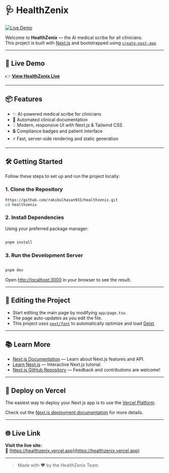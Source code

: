    # 🩺 HealthZenix

[![Live Demo](https://img.shields.io/badge/Live%20Demo-Visit%20Now-blue?style=for-the-badge&logo=vercel)](https://healthzenix.vercel.app)

Welcome to **HealthZenix** — the AI medical scribe for all clinicians.  
This project is built with [Next.js](https://nextjs.org) and bootstrapped using [`create-next-app`](https://nextjs.org/docs/app/api-reference/cli/create-next-app).

--- 

## 🚀 Live Demo

👉 **[View HealthZenix Live](https://healthzenix.vercel.app)**

---

## 📦 Features

- ✨ AI-powered medical scribe for clinicians
- 📝 Automated clinical documentation
- 💡 Modern, responsive UI with Next.js & Tailwind CSS
- 🔒 Compliance badges and patient interface
- ⚡ Fast, server-side rendering and static generation

---

## 🛠️ Getting Started
 
Follow these steps to set up and run the project locally:

### 1. Clone the Repository

```bash
https://github.com/rakibulhasan933/healthzenix.git
cd healthzenix
```

### 2. Install Dependencies

Using your preferred package manager:

```bash

pnpm install

```

### 3. Run the Development Server

```bash

pnpm dev

```

Open [http://localhost:3000](http://localhost:3000) in your browser to see the result.

---

## 📝 Editing the Project

- Start editing the main page by modifying `app/page.tsx`.
- The page auto-updates as you edit the file.
- This project uses [`next/font`](https://nextjs.org/docs/app/building-your-application/optimizing/fonts) to automatically optimize and load [Geist](https://vercel.com/font).

---

## 📚 Learn More

- [Next.js Documentation](https://nextjs.org/docs) — Learn about Next.js features and API.
- [Learn Next.js](https://nextjs.org/learn) — Interactive Next.js tutorial.
- [Next.js GitHub Repository](https://github.com/vercel/next.js) — Feedback and contributions are welcome!

---

## 🚀 Deploy on Vercel

The easiest way to deploy your Next.js app is to use the [Vercel Platform](https://vercel.com/new?utm_medium=default-template&filter=next.js&utm_source=create-next-app&utm_campaign=create-next-app-readme).

Check out the [Next.js deployment documentation](https://nextjs.org/docs/app/building-your-application/deploying) for more details.

---

## 🌐 Live Link

**Visit the live site:**  
🔗 [https://healthzenix.vercel.app](https://healthzenix.vercel.app)

---

> Made with ❤️ by the HealthZenix Team
